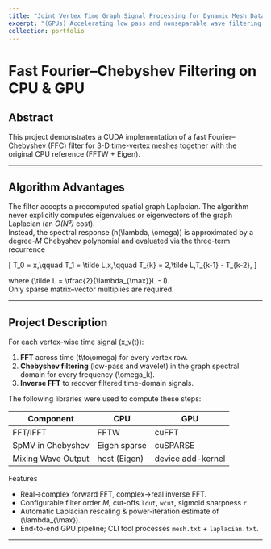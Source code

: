 ```yaml
---
title: "Joint Vertex Time Graph Signal Processing for Dynamic Mesh Data"
excerpt: "(GPUs) Accelerating low pass and nonseparable wave filtering of spatiotemporal dancer data <br/><img src='/images/500x300.png'>"
collection: portfolio
---
```


# Fast Fourier–Chebyshev Filtering on CPU & GPU


## Abstract
This project demonstrates a CUDA implementation of a fast Fourier–Chebyshev (FFC)
filter for 3-D time-vertex meshes together with the original CPU reference
(FFTW + Eigen). 

---

## Algorithm Advantages
The filter accepts a precomputed spatial graph Laplacian. The algorithm
never explicitly computes eigenvalues or eigenvectors of the
graph Laplacian (an *O(N³)* cost).  
Instead, the spectral response \(h(\lambda, \omega)\) is approximated by a
degree-*M* Chebyshev polynomial and evaluated via the three-term recurrence

\[
T_0 = x,\qquad
T_1 = \tilde L\,x,\qquad
T_{k} = 2\,\tilde L\,T_{k-1} - T_{k-2},
\]

where \(\tilde L = \tfrac{2}{\lambda_{\max}}L - I\).  
Only sparse matrix–vector multiplies are required.

---

## Project Description
For each vertex-wise time signal \(x_v(t)\):

1. **FFT** across time \(t\to\omega\) for every vertex row.  
2. **Chebyshev filtering** (low-pass and wavelet) in the graph
   spectral domain for every frequency \(\omega_k\).  
3. **Inverse FFT** to recover filtered time-domain signals.  

The following libraries were used to compute these steps:

| Component | CPU | GPU |
|-----------|-----|-----|
| FFT/IFFT  | FFTW | cuFFT |
| SpMV in Chebyshev | Eigen sparse | cuSPARSE |
| Mixing Wave Output | host (Eigen) | device add-kernel |

Features
* Real→complex forward FFT, complex→real inverse FFT.  
* Configurable filter order *M*, cut-offs `lcut`, `wcut`, sigmoid sharpness `r`.  
* Automatic Laplacian rescaling & power-iteration estimate of \(\lambda_{\max}\).  
* End-to-end GPU pipeline; CLI tool processes `mesh.txt` + `laplacian.txt`.  

---

